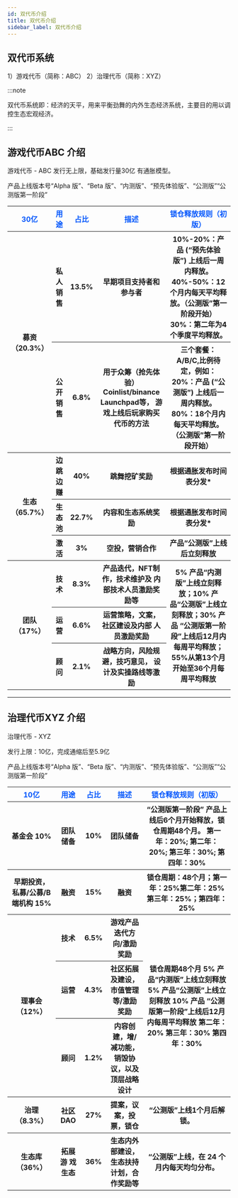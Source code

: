 ```yaml
---
id: 双代币介绍
title: 双代币介绍
sidebar_label: 双代币介绍
---
```



## 双代币系统

1）游戏代币（简称：ABC）
2）治理代币（简称：XYZ）

:::note

双代币系统即：经济的天平，用来平衡劲舞的内外生态经济系统，主要目的用以调控生态宏观经济。

:::



## 游戏代币ABC 介绍

游戏代币 - ABC
发行无上限，基础发行量30亿
有通胀模型。

产品上线版本号“Alpha 版”、“Beta 版”、“内测版”、“预先体验版”、“公测版”“公测版第一阶段”

<table>

<tr>
<th><font color="#0356fc">30亿</font></th>
<th><font color="#0356fc">用途</font></th>
<th><font color="#0356fc">占比</font></th>
<th><font color="#0356fc">描述</font></th>
<th><font color="#0356fc">锁仓释放规则（初版）</font></th>
</tr>

<tr>
<th rowspan="2">募资（20.3%）</th>
<th>私人销售</th>
<th>13.5%</th>
<th>早期项目支持者和参与者</th>
<th>10%-20%：产品 (“预先体验版”) 上线后一周内释放。 40%-50%：12个月内每天平均释放。（公测版”第一阶段开始） 30%：第二年为4个季度平均释放。</th>
</tr>

<tr>
<th>公开销售</th>
<th>6.8%</th>
<th>用于众筹（抢先体验） Coinlist/binance Launchpad等， 游戏上线后玩家购买代币的方法</th>
<th>三个套餐：A/B/C,比例待定，例如： 20%：产品 (“公测版”) 上线后一周内释放。 80%：18个月内每天平均释放。（公测版”第一阶段开始）</th>
</tr>

<tr>
<th rowspan="3">生态（65.7%）</th>
<th>边跳边赚</th>
<th>40%</th>
<th>跳舞挖矿奖励</th>
<th>根据通胀发布时间表分发*</th>
</tr>

<tr>
<th>生态池</th>
<th>22.7%</th>
<th>内容和生态系统奖励</th>
<th>根据通胀发布时间表分发*</th>
</tr>

<tr>
<th>激活</th>
<th>3%</th>
<th>空投，营销合作</th>
<th>产品“公测版”上线后立刻释放</th>
</tr>

<tr>
<th rowspan="3">团队（17%）</th>
<th>技术</th>
<th>8.3%</th>
<th>产品迭代，NFT制作，技术维护及 内部技术人员激励奖励等</th>
<th rowspan="3">5% 产品“内测版”上线立刻释放；10% 产品“公测版”上线立刻释放；30% 产品 “公测版第一阶段”上线后12月内每周平均释放；55%从第13个月开始至36个月每周平均释放</th>
</tr>

<tr>
<th>运营</th>
<th>6.6%</th>
<th>运营策略，文案，社区建设及内部 人员激励奖励</th>

</tr>

<tr>
<th>顾问</th>
<th>2.1%</th>
<th>战略方向，风险规避，技巧意见， 设计及实操路线等激励	</th>
</tr>

</table>

---

## 治理代币XYZ 介绍

治理代币 - XYZ

发行上限：10亿，完成通缩后至5.9亿

产品上线版本号“Alpha 版”、“Beta 版”、“内测版”、“预先体验版”、“公测版”“公测版第一阶段”

<table>

<tr>
<th><font color="#0356fc">10亿</font></th>
<th><font color="#0356fc">用途</font></th>
<th><font color="#0356fc">占比</font></th>
<th><font color="#0356fc">描述</font></th>
<th><font color="#0356fc">锁仓释放规则（初版）</font></th>
</tr>

<tr>
<th>基金会 10%</th>
<th>团队储备</th>
<th>10%</th>
<th>团队储备</th>
<th>“公测版第一阶段” 产品上线后6个月开始释放，锁仓周期48个月。 第一年：20%; 第二年：20%; 第三年：30%; 第四年：30%</th>
</tr>

<tr>
<th>早期投资， 私募/公募/B端机构 15%</th>
<th>融资</th>
<th>15%</th>
<th>融资</th>
<th>锁仓周期：48个月；第一年：25%第二年：25%第三年：25%；第四年：25%</th>
</tr>

<tr>
<th rowspan="3">理事会（12%）</th>
<th>技术</th>
<th>6.5%</th>
<th>游戏产品迭代方向/激励奖励</th>
<th rowspan="3">锁仓周期48个月 5% 产品“内测版”上线立刻释放 5% 产品“公测版”上线立刻释放 10% 产品 “公测版第一阶段”上线后12月内每周平均释放 第二年：20% 第三年：30% 第四年：30%</th>
</tr>

<tr>
<th>运营</th>
<th>4.3%</th>
<th>社区拓展及建设，市值管理等/激励奖励</th>

</tr>

<tr>
<th>顾问</th>
<th>1.2%</th>
<th>内容创建，增/减功能，销毁协议，以及顶层战略设计</th>

</tr>

<tr>
<th>治理（8.3%）</th>
<th>社区DAO</th>
<th>27%</th>
<th>提案，议案，投票，锁仓</th>
<th>“公测版”上线1个月后解锁。</th>
</tr>

<tr>
<th>生态库（36%）</th>
<th>拓展游 戏生态</th>
<th>36%</th>
<th>生态内外部建设，生态扶持计划，合作奖励等</th>
<th>“公测版”上线，在 24 个月内每天均匀分布。</th>
</tr>

</table>
